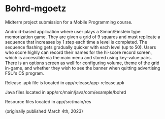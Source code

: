 # Bohrd-mgoetz
Midterm project submission for a Mobile Programming course.

Android-based application where user plays a Simon/Einstein type memorization game. They are given a grid of 9 squares and must replicate a sequence that increases by 1 step each time a level is completed. The sequence flashing gets gradually quicker with each level (up to 50).
Users who score highly can record their names for the hi-score record screen, which is accessible via the main menu and stored using key-value pairs.
There is an options screen as well for configuring volume, theme of the grid in-game, and whether they wish to see the banner when quitting advertising FSU's CS program.

Release .apk file is located in app/release/app-release.apk

Java files located in app/src/main/java/com/example/bohrd

Resource files located in app/src/main/res

(originally published March 4th, 2023)
